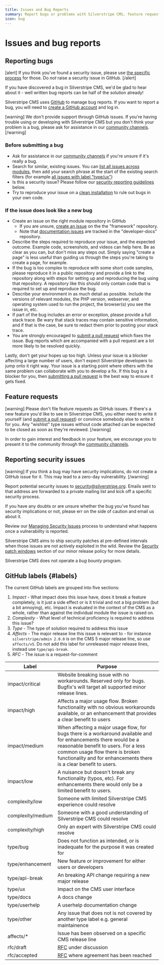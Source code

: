 ```yaml
---
title: Issues and Bug Reports
summary: Report bugs or problems with Silverstripe CMS, feature requests or other issues.
icon: bug
---
```


# Issues and bug reports

## Reporting bugs

[alert]
If you think you've found a security issue, please use [the specific process](#reporting-security-issues) for those. Do *not* raise a security issue in GitHub.
[/alert]

If you have discovered a bug in Silverstripe CMS, we'd be glad to hear about it -
well written bug reports can be half of the solution already!

Silverstripe CMS uses [GitHub](https://github.com/) to manage bug reports. If you
want to report a bug, you will need to [create a GitHub account](https://docs.github.com/en/get-started/onboarding/getting-started-with-your-github-account)
and log in.

[warning]
We don't provide support through GitHub issues. If you're having trouble using or developing with Silverstripe CMS but you don't think your problem is a bug, please ask for assistance in our [community channels](https://www.silverstripe.org/community).
[/warning]

### Before submitting a bug

- Ask for assistance in our [community channels](https://www.silverstripe.org/community) if you're unsure if it's really a bug.
- Search for similar, existing issues.
   You can [list all issues across modules](https://www.silverstripe.org/community/contributing-to-silverstripe/github-all-core-issues),
   then add your search phrase at the start of the existing search filters (for example [all issues with label "type/ux"](https://www.silverstripe.org/community/contributing-to-silverstripe/github-all-open-ux-issues))
- Is this a security issue? Please follow our [security reporting guidelines](#reporting-security-issues) below.
- Try to reproduce your issue on a [clean installation](/getting_started/composer#create-a-new-site) to rule out bugs in your own code.

### If the issue does look like a new bug

- Create an issue on the right module repository in GitHub
  - If you are unsure, [create an issue](https://github.com/silverstripe/silverstripe-framework/issues/new) on the the "framework" repository.
  - Note that [documentation issues](https://github.com/silverstripe/developer-docs/issues) are tracked in the "developer-docs" repository.
- Describe the steps required to reproduce your issue, and the expected outcome. Example code, screenshots, and videos can help here.
   Be as clear as you can, but don't miss any steps out. Simply saying "create a page" is less useful than guiding us through the steps you're taking to create a page, for example.
- If the bug is too complex to reproduce with some short code samples, please reproduce it in a public repository and provide a link to the repository along with steps for setting up and reproducing the bug using that repository.
   A repository like this should only contain code that is required to set up and reproduce the bug.
- Describe your environment in as much detail as possible. Include the versions of relevant modules, the PHP version, webserver, and operating system used to run the project, the browser(s) you see the issue in, etc.
- If part of the bug includes an error or exception, please provide a full stack trace. Be wary that stack traces may contain sensitive information, and if that is the case, be sure to redact them prior to posting your stack trace.
- You are strongly encouraged to [submit a pull request](/contributing/code/#step-by-step-from-forking-to-sending-the-pull-request) which fixes the issue. Bug reports which are accompanied with a pull request are a lot more likely to be resolved quickly.

Lastly, don't get your hopes up too high. Unless your issue is a blocker
affecting a large number of users, don't expect Silverstripe developers to jump
onto it right way. Your issue is a starting point where others with the same
problem can collaborate with you to develop a fix. If this bug is a blocker
for you, then [submitting a pull request](/contributing/code/#step-by-step-from-forking-to-sending-the-pull-request)
is the best way to ensure it gets fixed.

## Feature requests

[warning]
Please don't file feature requests as GitHub issues. If there's a new feature
you'd like to see in Silverstripe CMS, you either need to write it yourself (and
[submit a pull request](/contributing/code/#step-by-step-from-forking-to-sending-the-pull-request)) or convince somebody else to
write it for you. Any "wishlist" type issues without code attached can be
expected to be closed as soon as they're reviewed.
[/warning]

In order to gain interest and feedback in your feature, we encourage you to
present it to the community through the [community channels](https://www.silverstripe.org/community).

## Reporting security issues

[warning]
If you think a bug may have security implications, do not create a GitHub issue for it. This may lead to a zero-day vulnerability.
[/warning]

Report potential security issues to [security@silverstripe.org](mailto:security@silverstripe.org). Emails sent to that address are
forwarded to a private mailing list and kick off a specific security process.

If you have any doubts or are unsure whether the bug you've found has security implications or not, please err on the side of caution
and email us about it.

Review our [Managing Security Issues](managing_security_issues) process to understand what happens once a vulnerability is reported.

Silverstripe CMS aims to ship security patches at pre-defined intervals when those issues are not actively exploited in the wild.
Review the [Security patch windows](../Project_Governance/Minor_release_policy#security-patch-windows) section of our minor release policy for more details.

Silverstripe CMS does not operate a *bug bounty* program.

## GitHub labels {#labels}

The current GitHub labels are grouped into five sections:

1. *Impact* - What impact does this issue have, does it break a feature completely, is it just a side effect or is it trivial and not a big problem (but a bit annoying), etc. Impact is evaluated in the context of the CMS as a whole, rather than against the individual module the issue is raised on.
1. *Complexity* - What level of technical proficiency is required to address this issue?
1. *Type* - The type of solution required to address this issue
1. *Affects* - The major release line this issue is relevant to - for instance `silverstripe/admin 2.0.0` is on the CMS 5 major release line, so use `affects/v5`. Do not add this label for unreleased major release lines, instead use `type/api-break`.
1. *RFC* - The issue is a request-for-comment

| Label | Purpose |
| ----- | ------- |
| impact/critical | Website breaking issue with no workarounds. Reserved only for bugs. Bugfix's will target all supported minor release lines. |
| impact/high | Affects a major usage flow. Broken functionality with no obvious workarounds available, or an enhancement that provides a clear benefit to users |
| impact/medium | When affecting a major usage flow, for bugs there is a workaround available and for enhancements there would be a reasonable benefit to users. For a less common usage flow there is broken functionality and for enhancements there is a clear benefit to users. |
| impact/low | A nuisance but doesn't break any functionality (typos, etc). For enhancements there would only be a limited benefit to users. |
| complexity/low | Someone with limited Silverstripe CMS experience could resolve |
| complexity/medium | Someone with a good understanding of Silverstripe CMS could resolve |
| complexity/high | Only an expert with Silverstripe CMS could resolve |
| type/bug | Does not function as intended, or is inadequate for the purpose it was created for |
| type/enhancement | New feature or improvement for either users or developers |
| type/api-break | An breaking API change requiring a new major release |
| type/ux | Impact on the CMS user interface |
| type/docs | A docs change |
| type/userhelp | A userhelp documentation change |
| type/other | Any issue that does not is not covered by another type label e.g. general maintainence |
| affects/* | Issue has been observed on a specific CMS release line |
| rfc/draft | [RFC](/project_governance/request_for_comment) under discussion |
| rfc/accepted | [RFC](/project_governance/request_for_comment) where agreement has been reached |
